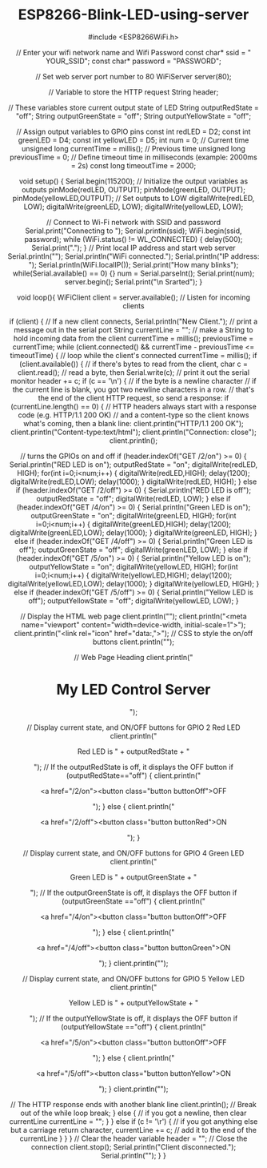 # ESP8266-Blink-LED-using-server
#include <ESP8266WiFi.h>

// Enter your wifi network name and Wifi Password
const char* ssid = " YOUR_SSID";
const char* password = "PASSWORD";

// Set web server port number to 80
WiFiServer server(80);

// Variable to store the HTTP request
String header;

// These variables store current output state of LED
String outputRedState = "off";
String outputGreenState = "off";
String outputYellowState = "off";

// Assign output variables to GPIO pins
const int redLED = D2;
const int greenLED = D4;
const int yellowLED = D5;
int num = 0;
// Current time
unsigned long currentTime = millis();
// Previous time
unsigned long previousTime = 0; 
// Define timeout time in milliseconds (example: 2000ms = 2s)
const long timeoutTime = 2000;

void setup() {
Serial.begin(115200);
// Initialize the output variables as outputs
pinMode(redLED, OUTPUT);
pinMode(greenLED, OUTPUT);
pinMode(yellowLED,OUTPUT);
// Set outputs to LOW
digitalWrite(redLED, LOW);
digitalWrite(greenLED, LOW);
digitalWrite(yellowLED, LOW);

// Connect to Wi-Fi network with SSID and password
Serial.print("Connecting to ");
Serial.println(ssid);
WiFi.begin(ssid, password);
while (WiFi.status() != WL_CONNECTED) {
delay(500);
Serial.print(".");
}
// Print local IP address and start web server
Serial.println("");
Serial.println("WiFi connected.");
Serial.println("IP address: ");
Serial.println(WiFi.localIP());
Serial.print("How many blinks");
  while(Serial.available() == 0) {}
  num = Serial.parseInt();
  Serial.print(num);
server.begin();
Serial.print("\n Srarted");
}

void loop(){
WiFiClient client = server.available(); // Listen for incoming clients

if (client) { // If a new client connects,
Serial.println("New Client."); // print a message out in the serial port
String currentLine = ""; // make a String to hold incoming data from the client
currentTime = millis();
previousTime = currentTime;
while (client.connected() && currentTime - previousTime <= timeoutTime) { // loop while the client's connected
currentTime = millis(); 
if (client.available()) { // if there's bytes to read from the client,
char c = client.read(); // read a byte, then
Serial.write(c); // print it out the serial monitor
header += c;
if (c == '\n') { // if the byte is a newline character
// if the current line is blank, you got two newline characters in a row.
// that's the end of the client HTTP request, so send a response:
if (currentLine.length() == 0) {
// HTTP headers always start with a response code (e.g. HTTP/1.1 200 OK)
// and a content-type so the client knows what's coming, then a blank line:
client.println("HTTP/1.1 200 OK");
client.println("Content-type:text/html");
client.println("Connection: close");
client.println();

// turns the GPIOs on and off
if (header.indexOf("GET /2/on") >= 0) {
Serial.println("RED LED is on");
outputRedState = "on";
digitalWrite(redLED, HIGH);
for(int i=0;i<num;i++)
    {
      digitalWrite(redLED,HIGH);
      delay(1200);
      digitalWrite(redLED,LOW);
      delay(1000);
      }
digitalWrite(redLED, HIGH);
} else if (header.indexOf("GET /2/off") >= 0) {
Serial.println("RED LED is off");
outputRedState = "off";
digitalWrite(redLED, LOW);
} else if (header.indexOf("GET /4/on") >= 0) {
Serial.println("Green LED is on");
outputGreenState = "on";
digitalWrite(greenLED, HIGH);
for(int i=0;i<num;i++)
    {
      digitalWrite(greenLED,HIGH);
      delay(1200);
      digitalWrite(greenLED,LOW);
      delay(1000);
      }
digitalWrite(greenLED, HIGH);
} else if (header.indexOf("GET /4/off") >= 0) {
Serial.println("Green LED is off");
outputGreenState = "off";
digitalWrite(greenLED, LOW);
} else if (header.indexOf("GET /5/on") >= 0) {
Serial.println("Yellow LED is on");
outputYellowState = "on";
digitalWrite(yellowLED, HIGH);
for(int i=0;i<num;i++)
    {
      digitalWrite(yellowLED,HIGH);
      delay(1200);
      digitalWrite(yellowLED,LOW);
      delay(1000);
      }
digitalWrite(yellowLED, HIGH);
} else if (header.indexOf("GET /5/off") >= 0) {
Serial.println("Yellow LED is off");
outputYellowState = "off";
digitalWrite(yellowLED, LOW);
}

// Display the HTML web page
client.println("<!DOCTYPE html><html>");
client.println("<head><meta name=\"viewport\" content=\"width=device-width, initial-scale=1\">");
client.println("<link rel=\"icon\" href=\"data:,\">");
// CSS to style the on/off buttons 
client.println("<style>html { font-family: Helvetica; display: inline-block; margin: 0px auto; text-align: center;}");
client.println(".buttonRed { background-color: #ff0000; border: none; color: white; padding: 16px 40px; border-radius: 60%;");
client.println("text-decoration: none; font-size: 30px; margin: 2px; cursor: pointer;}");
client.println(".buttonGreen { background-color: #00ff00; border: none; color: white; padding: 16px 40px; border-radius: 60%;");
client.println("text-decoration: none; font-size: 30px; margin: 2px; cursor: pointer;}");
client.println(".buttonYellow { background-color: #feeb36; border: none; color: white; padding: 16px 40px; border-radius: 60%;");
client.println("text-decoration: none; font-size: 30px; margin: 2px; cursor: pointer;}");
client.println(".buttonOff { background-color: #77878A; border: none; color: white; padding: 16px 40px; border-radius: 70%;");
client.println("text-decoration: none; font-size: 30px; margin: 2px; cursor: pointer;}</style></head>");

// Web Page Heading
client.println("<body><h1>My LED Control Server</h1>");

// Display current state, and ON/OFF buttons for GPIO 2 Red LED 
client.println("<p>Red LED is " + outputRedState + "</p>");
// If the outputRedState is off, it displays the OFF button 
if (outputRedState=="off") {
client.println("<p><a href=\"/2/on\"><button class=\"button buttonOff\">OFF</button></a></p>");
} else {
client.println("<p><a href=\"/2/off\"><button class=\"button buttonRed\">ON</button></a></p>");
} 

// Display current state, and ON/OFF buttons for GPIO 4 Green LED 
client.println("<p>Green LED is " + outputGreenState + "</p>");
// If the outputGreenState is off, it displays the OFF button 
if (outputGreenState =="off") {
client.println("<p><a href=\"/4/on\"><button class=\"button buttonOff\">OFF</button></a></p>");
} else {
client.println("<p><a href=\"/4/off\"><button class=\"button buttonGreen\">ON</button></a></p>");
}
client.println("</body></html>");

// Display current state, and ON/OFF buttons for GPIO 5 Yellow LED 
client.println("<p>Yellow LED is " + outputYellowState + "</p>");
// If the outputYellowState is off, it displays the OFF button 
if (outputYellowState =="off") {
client.println("<p><a href=\"/5/on\"><button class=\"button buttonOff\">OFF</button></a></p>");
} else {
client.println("<p><a href=\"/5/off\"><button class=\"button buttonYellow\">ON</button></a></p>");
}
client.println("</body></html>");

// The HTTP response ends with another blank line
client.println();
// Break out of the while loop
break;
} else { // if you got a newline, then clear currentLine
currentLine = "";
}
} else if (c != '\r') { // if you got anything else but a carriage return character,
currentLine += c; // add it to the end of the currentLine
}
}
}
// Clear the header variable
header = "";
// Close the connection
client.stop();
Serial.println("Client disconnected.");
Serial.println("");
}
}
